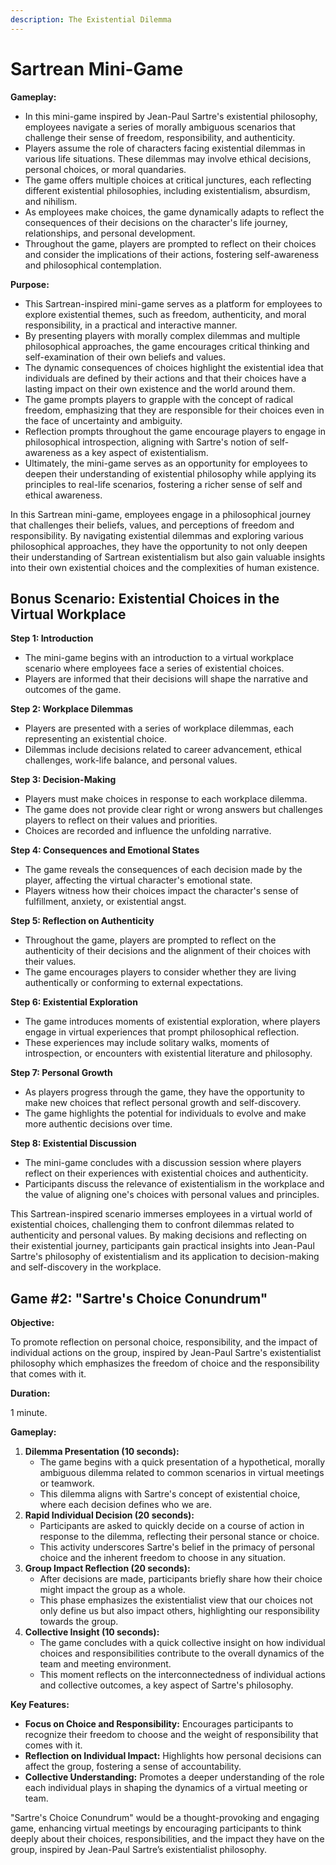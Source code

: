 ```yaml
---
description: The Existential Dilemma
---
```


# Sartrean Mini-Game

**Gameplay:**

* In this mini-game inspired by Jean-Paul Sartre's existential philosophy, employees navigate a series of morally ambiguous scenarios that challenge their sense of freedom, responsibility, and authenticity.
* Players assume the role of characters facing existential dilemmas in various life situations. These dilemmas may involve ethical decisions, personal choices, or moral quandaries.
* The game offers multiple choices at critical junctures, each reflecting different existential philosophies, including existentialism, absurdism, and nihilism.
* As employees make choices, the game dynamically adapts to reflect the consequences of their decisions on the character's life journey, relationships, and personal development.
* Throughout the game, players are prompted to reflect on their choices and consider the implications of their actions, fostering self-awareness and philosophical contemplation.

**Purpose:**

* This Sartrean-inspired mini-game serves as a platform for employees to explore existential themes, such as freedom, authenticity, and moral responsibility, in a practical and interactive manner.
* By presenting players with morally complex dilemmas and multiple philosophical approaches, the game encourages critical thinking and self-examination of their own beliefs and values.
* The dynamic consequences of choices highlight the existential idea that individuals are defined by their actions and that their choices have a lasting impact on their own existence and the world around them.
* The game prompts players to grapple with the concept of radical freedom, emphasizing that they are responsible for their choices even in the face of uncertainty and ambiguity.
* Reflection prompts throughout the game encourage players to engage in philosophical introspection, aligning with Sartre's notion of self-awareness as a key aspect of existentialism.
* Ultimately, the mini-game serves as an opportunity for employees to deepen their understanding of existential philosophy while applying its principles to real-life scenarios, fostering a richer sense of self and ethical awareness.

In this Sartrean mini-game, employees engage in a philosophical journey that challenges their beliefs, values, and perceptions of freedom and responsibility. By navigating existential dilemmas and exploring various philosophical approaches, they have the opportunity to not only deepen their understanding of Sartrean existentialism but also gain valuable insights into their own existential choices and the complexities of human existence.

## **Bonus Scenario: Existential Choices in the Virtual Workplace**

**Step 1: Introduction**

* The mini-game begins with an introduction to a virtual workplace scenario where employees face a series of existential choices.
* Players are informed that their decisions will shape the narrative and outcomes of the game.

**Step 2: Workplace Dilemmas**

* Players are presented with a series of workplace dilemmas, each representing an existential choice.
* Dilemmas include decisions related to career advancement, ethical challenges, work-life balance, and personal values.

**Step 3: Decision-Making**

* Players must make choices in response to each workplace dilemma.
* The game does not provide clear right or wrong answers but challenges players to reflect on their values and priorities.
* Choices are recorded and influence the unfolding narrative.

**Step 4: Consequences and Emotional States**

* The game reveals the consequences of each decision made by the player, affecting the virtual character's emotional state.
* Players witness how their choices impact the character's sense of fulfillment, anxiety, or existential angst.

**Step 5: Reflection on Authenticity**

* Throughout the game, players are prompted to reflect on the authenticity of their decisions and the alignment of their choices with their values.
* The game encourages players to consider whether they are living authentically or conforming to external expectations.

**Step 6: Existential Exploration**

* The game introduces moments of existential exploration, where players engage in virtual experiences that prompt philosophical reflection.
* These experiences may include solitary walks, moments of introspection, or encounters with existential literature and philosophy.

**Step 7: Personal Growth**

* As players progress through the game, they have the opportunity to make new choices that reflect personal growth and self-discovery.
* The game highlights the potential for individuals to evolve and make more authentic decisions over time.

**Step 8: Existential Discussion**

* The mini-game concludes with a discussion session where players reflect on their experiences with existential choices and authenticity.
* Participants discuss the relevance of existentialism in the workplace and the value of aligning one's choices with personal values and principles.

This Sartrean-inspired scenario immerses employees in a virtual world of existential choices, challenging them to confront dilemmas related to authenticity and personal values. By making decisions and reflecting on their existential journey, participants gain practical insights into Jean-Paul Sartre's philosophy of existentialism and its application to decision-making and self-discovery in the workplace.

## Game #2: "Sartre's Choice Conundrum"

**Objective:**

To promote reflection on personal choice, responsibility, and the impact of individual actions on the group, inspired by Jean-Paul Sartre's existentialist philosophy which emphasizes the freedom of choice and the responsibility that comes with it.

**Duration:**

1 minute.

**Gameplay:**

1. **Dilemma Presentation (10 seconds):**
   * The game begins with a quick presentation of a hypothetical, morally ambiguous dilemma related to common scenarios in virtual meetings or teamwork.
   * This dilemma aligns with Sartre's concept of existential choice, where each decision defines who we are.
2. **Rapid Individual Decision (20 seconds):**
   * Participants are asked to quickly decide on a course of action in response to the dilemma, reflecting their personal stance or choice.
   * This activity underscores Sartre's belief in the primacy of personal choice and the inherent freedom to choose in any situation.
3. **Group Impact Reflection (20 seconds):**
   * After decisions are made, participants briefly share how their choice might impact the group as a whole.
   * This phase emphasizes the existentialist view that our choices not only define us but also impact others, highlighting our responsibility towards the group.
4. **Collective Insight (10 seconds):**
   * The game concludes with a quick collective insight on how individual choices and responsibilities contribute to the overall dynamics of the team and meeting environment.
   * This moment reflects on the interconnectedness of individual actions and collective outcomes, a key aspect of Sartre's philosophy.

**Key Features:**

* **Focus on Choice and Responsibility:** Encourages participants to recognize their freedom to choose and the weight of responsibility that comes with it.
* **Reflection on Individual Impact:** Highlights how personal decisions can affect the group, fostering a sense of accountability.
* **Collective Understanding:** Promotes a deeper understanding of the role each individual plays in shaping the dynamics of a virtual meeting or team.

"Sartre's Choice Conundrum" would be a thought-provoking and engaging game, enhancing virtual meetings by encouraging participants to think deeply about their choices, responsibilities, and the impact they have on the group, inspired by Jean-Paul Sartre’s existentialist philosophy.
